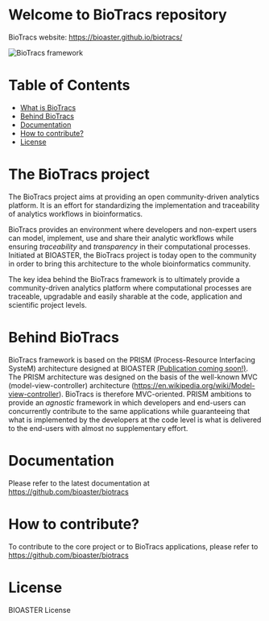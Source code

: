 # Welcome to BioTracs repository

BioTracs website: https://bioaster.github.io/biotracs/

![BioTracs framework](https://bioaster.github.io/biotracs/static/img/biotracs-framework.png)

# Table of Contents
* [What is BioTracs](#what-is-biotracs)
* [Behind BioTracs](#behind-biotracs)
* [Documentation](#doc)
* [How to contribute?](#how-to-contribute)
* [License](#license)

<a name="what-is-biotracs"/>

# The BioTracs project

The BioTracs project aims at providing an open community-driven analytics platform. It is an effort for standardizing the implementation and traceability of analytics workflows in bioinformatics. 

BioTracs provides an environment where developers and non-expert users can model, implement, use and share their analytic workflows while ensuring *traceability* and *transparency* in their computational processes.
Initiated at BIOASTER, the BioTracs project is today open to the community in order to bring this architecture to the whole bioinformatics community. 

The key idea behind the BioTracs framework is to ultimately provide a community-driven analytics platform where computational processes are traceable, upgradable and easily sharable at the code, application and scientific project levels. 

<a name="behind-biotracs"/>

# Behind BioTracs

BioTracs framework is based on the PRISM (Process-Resource Interfacing SysteM) architecture designed at BIOASTER [(Publication coming soon!)](https://). 
The PRISM architecture was designed on the basis of the well-known MVC (model-view-controller) architecture (https://en.wikipedia.org/wiki/Model-view-controller). BioTracs is therefore MVC-oriented. 
PRISM ambitions to provide an *agnostic* framework in which developers and end-users can concurrently contribute to the same applications while guaranteeing that what is implemented by the developers at the code level is what is delivered to the end-users with almost no supplementary effort.

<a name="doc"/>

# Documentation

Please refer to the latest documentation at https://github.com/bioaster/biotracs

<a name="how-to-contribute"/>

# How to contribute?

To contribute to the core project or to BioTracs applications, please refer to https://github.com/bioaster/biotracs

<a name="license"/>

# License

BIOASTER License